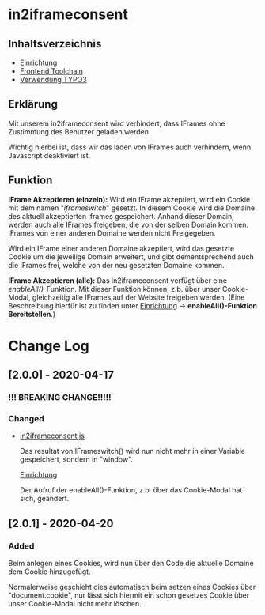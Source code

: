 # in2iframeconsent

## Inhaltsverzeichnis

- [Einrichtung](Documentation/Einrichtung.md)
- [Frontend Toolchain](Documentation/Frontend.md)
- [Verwendung TYPO3](Documentation/TYPO3_Viewhelper.md)

## Erklärung
Mit unserem in2iframeconsent wird verhindert, dass IFrames ohne Zustimmung des Benutzer geladen werden. 

Wichtig hierbei ist, dass wir das laden von IFrames auch verhindern, wenn Javascript deaktiviert ist.

## Funktion
**IFrame Akzeptieren (einzeln):**
Wird ein IFrame akzeptiert, wird ein Cookie  mit dem namen "*iframeswitch*" gesetzt. In diesem Cookie wird die Domaine des aktuell akzeptierten Iframes gespeichert. 
  Anhand dieser Domain, werden auch alle IFrames freigeben, die von der selben Domain kommen. IFrames von einer anderen Domaine werden nicht Freigegeben. 
  
  Wird ein IFrame einer anderen Domaine akzeptiert, wird das gesetzte Cookie um die jeweilige Domain erweitert, und gibt dementsprechend auch die IFrames frei, welche von der neu gesetzten Domaine kommen.
  
**IFrame Akzeptieren (alle):**
Das in2iframeconsent verfügt über eine *enableAll()*-Funktion. Mit dieser Funktion können, z.b. über unser Cookie-Modal, gleichzeitig alle IFrames auf der Website freigeben werden.  (Eine Beschreibung hierfür ist zu finden unter [Einrichtung](Documentation/Einrichtung.md) -> **enableAll()-Funktion Bereitstellen**.)

# Change Log
## [2.0.0] - 2020-04-17
  
### !!! BREAKING CHANGE!!!!!

### Changed
  
- [in2iframeconsent.js](src/Private/JavaScripts/in2iframeconsent.js)

  Das resultat von IFrameswitch() wird nun nicht mehr in einer Variable gespeichert, sondern in "window".
  
  [Einrichtung](Documentation/Einrichtung.md)
  
  Der Aufruf der enableAll()-Funktion, z.b. über das Cookie-Modal hat sich, geändert.

## [2.0.1] - 2020-04-20

### Added

 Beim anlegen eines Cookies, wird nun über den Code die aktuelle Domaine dem Cookie hinzugefügt. 
 
 Normalerweise geschieht dies automatisch beim setzen eines Cookies über "document.cookie", nur lässt sich hiermit ein schon gesetzes Cookie über unser Cookie-Modal nicht mehr löschen.
  
